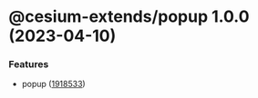 # @cesium-extends/popup 1.0.0 (2023-04-10)


### Features

* popup ([1918533](https://github.com/hongfaqiu/cesium-extends/commit/19185331b617bb068e9697fac334af7dd0cee0d8))
